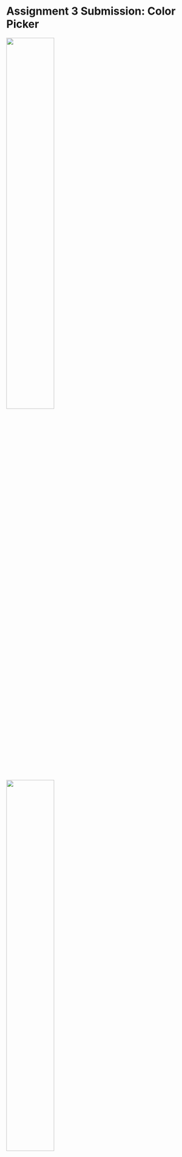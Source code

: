 # Assignment 3 Submission: Color Picker

<img src="https://i.ibb.co/j3vY4NJ/cp-portrait-mode.png" width="50%"/>
<img src="https://i.ibb.co/12MLVsh/cp-landscape-mode.png" width="50%"/>

## Instructions
Run the app on a emulator phone in Android Studio
